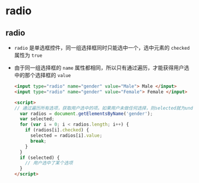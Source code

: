 # radio

## radio

- `radio` 是单选框控件，同一组选择框同时只能选中一个，选中元素的 `checked` 属性为 `true`

- 由于同一组选择框的 `name` 属性都相同，所以只有通过遍历，才能获得用户选中的那个选择框的 `value`

    ```html
    <input type="radio" name="gender" value="Male"> Male </input>
    <input type="radio" name="gender" value="Female"> Female </input>

    <script>
    // 通过遍历所有选项，获取用户选中的项。如果用户未做任何选择，则selected就为undefined
      var radios = document.getElementsByName('gender');
      var selected;
      for (var i = 0; i < radios.length; i++) {
        if (radios[i].checked) {
          selected = radios[i].value;
          break;
        }
      }
      if (selected) {
        // 用户选中了某个选项
      }
    </script>
    ```

